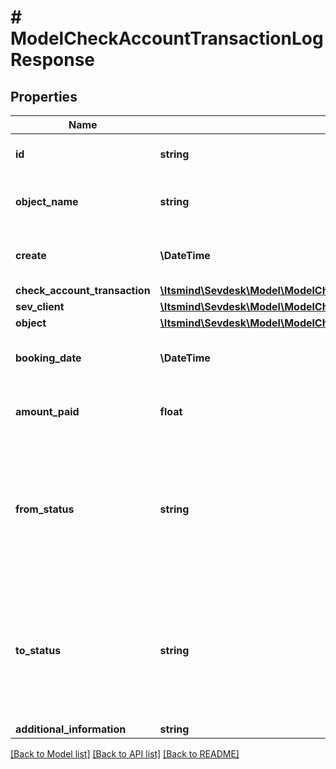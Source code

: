 # # ModelCheckAccountTransactionLogResponse

## Properties

Name | Type | Description | Notes
------------ | ------------- | ------------- | -------------
**id** | **string** | The check account transaction id | [optional] [readonly]
**object_name** | **string** | The check account transaction object name | [optional] [readonly] [default to 'CheckAccountTransactionLog']
**create** | **\DateTime** | Date of check account transaction creation | [optional] [readonly]
**check_account_transaction** | [**\Itsmind\Sevdesk\Model\ModelCheckAccountTransactionResponse**](ModelCheckAccountTransactionResponse.md) |  | [optional]
**sev_client** | [**\Itsmind\Sevdesk\Model\ModelCheckAccountTransactionLogResponseSevClient**](ModelCheckAccountTransactionLogResponseSevClient.md) |  | [optional]
**object** | [**\Itsmind\Sevdesk\Model\ModelCheckAccountTransactionLogResponseObject**](ModelCheckAccountTransactionLogResponseObject.md) |  | [optional]
**booking_date** | **\DateTime** | Date the check account transaction was booked | [optional] [readonly]
**amount_paid** | **float** | Amount booked on the check account transaction | [optional] [readonly]
**from_status** | **string** | Status of the check account transaction.&lt;br&gt;       100 &lt;-&gt; Created&lt;br&gt;       200 &lt;-&gt; Linked&lt;br&gt;       300 &lt;-&gt; Private&lt;br&gt;       350 &lt;-&gt; Automatically&lt;br&gt;       400 &lt;-&gt; Booked | [optional] [readonly]
**to_status** | **string** | Status of the check account transaction.&lt;br&gt;       100 &lt;-&gt; Created&lt;br&gt;       200 &lt;-&gt; Linked&lt;br&gt;       300 &lt;-&gt; Private&lt;br&gt;       350 &lt;-&gt; Automatically&lt;br&gt;       400 &lt;-&gt; Booked | [optional] [readonly]
**additional_information** | **string** |  | [optional] [readonly]

[[Back to Model list]](../../README.md#models) [[Back to API list]](../../README.md#endpoints) [[Back to README]](../../README.md)
